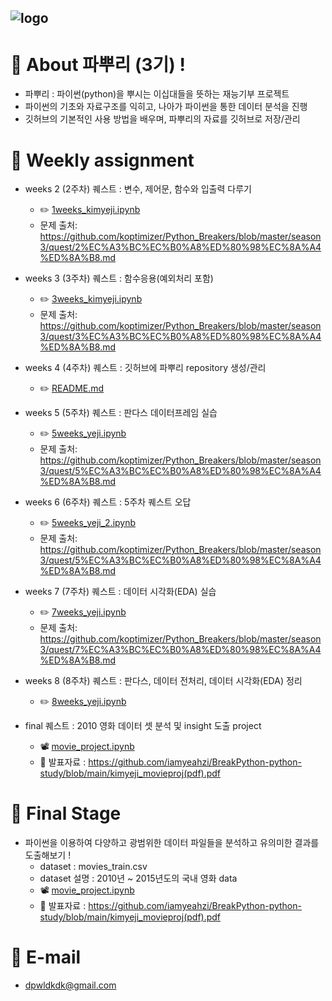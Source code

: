 ![logo](https://user-images.githubusercontent.com/81091074/132011830-92081964-5cf5-4de2-a3f1-021701a2e7cb.jpg)
-
# :seedling: About 파뿌리 (3기) !
- 파뿌리 : 파이썬(python)을 뿌시는 이십대들을 뜻하는 재능기부 프로젝트 
- 파이썬의 기초와 자료구조를 익히고, 나아가 파이썬을 통한 데이터 분석을 진행
- 깃허브의 기본적인 사용 방법을 배우며, 파뿌리의 자료를 깃허브로 저장/관리 


# :file_folder: Weekly assignment
- weeks 2 (2주차) 퀘스트 : 변수, 제어문, 함수와 입출력 다루기
  - :pencil2: [1weeks_kimyeji.ipynb](https://github.com/iamyeahzi/BreakPython/blob/master/1weeks_kimyeji.ipynb)
  - 문제 출처: https://github.com/koptimizer/Python_Breakers/blob/master/season3/quest/2%EC%A3%BC%EC%B0%A8%ED%80%98%EC%8A%A4%ED%8A%B8.md
  
- weeks 3 (3주차) 퀘스트 : 함수응용(예외처리 포함)
  - :pencil2: [3weeks_kimyeji.ipynb](https://github.com/iamyeahzi/BreakPython/blob/master/3weeks_kimyeji.ipynb)
  - 문제 출처: https://github.com/koptimizer/Python_Breakers/blob/master/season3/quest/3%EC%A3%BC%EC%B0%A8%ED%80%98%EC%8A%A4%ED%8A%B8.md

- weeks 4 (4주차) 퀘스트 : 깃허브에 파뿌리 repository 생성/관리
  - :pencil2: [README.md](https://github.com/iamyeahzi/BreakPython/blob/main/README.md)

- weeks 5 (5주차) 퀘스트 : 판다스 데이터프레임 실습
  - :pencil2: [5weeks_yeji.ipynb](https://github.com/iamyeahzi/BreakPython/blob/master/5weeks_yeji.ipynb)
  - 문제 출처: https://github.com/koptimizer/Python_Breakers/blob/master/season3/quest/5%EC%A3%BC%EC%B0%A8%ED%80%98%EC%8A%A4%ED%8A%B8.md

- weeks 6 (6주차) 퀘스트 : 5주차 퀘스트 오답
  - :pencil2: [5weeks_yeji_2.ipynb](https://github.com/iamyeahzi/BreakPython/blob/master/5weeks_yeji_2.ipynb)
  - 문제 출처: https://github.com/koptimizer/Python_Breakers/blob/master/season3/quest/5%EC%A3%BC%EC%B0%A8%ED%80%98%EC%8A%A4%ED%8A%B8.md

- weeks 7 (7주차) 퀘스트 : 데이터 시각화(EDA) 실습
  - :pencil2: [7weeks_yeji.ipynb](https://github.com/iamyeahzi/BreakPython/blob/master/7weeks_yeji.ipynb)
  - 문제 출처: https://github.com/koptimizer/Python_Breakers/blob/master/season3/quest/7%EC%A3%BC%EC%B0%A8%ED%80%98%EC%8A%A4%ED%8A%B8.md

- weeks 8 (8주차) 퀘스트 : 판다스, 데이터 전처리, 데이터 시각화(EDA) 정리
  - :pencil2: [8weeks_yeji.ipynb](https://github.com/iamyeahzi/BreakPython/blob/master/8weeks_yeji.ipynb)
  
- final 퀘스트 : 2010 영화 데이터 셋 분석 및 insight 도출 project 
  - 📽 [movie_project.ipynb](https://github.com/iamyeahzi/BreakPython/blob/master/movie_project.ipynb)
  - 📌 발표자료 : https://github.com/iamyeahzi/BreakPython-python-study/blob/main/kimyeji_movieproj(pdf).pdf
    
  

# :pushpin: Final Stage
- 파이썬을 이용하여 다양하고 광범위한 데이터 파일들을 분석하고 유의미한 결과를 도출해보기 !
  - dataset : movies_train.csv
  - dataset 설명 : 2010년 ~ 2015년도의 국내 영화 data
  - 📽 [movie_project.ipynb](https://github.com/iamyeahzi/BreakPython/blob/master/movie_project.ipynb)
  - 📌 발표자료 : https://github.com/iamyeahzi/BreakPython-python-study/blob/main/kimyeji_movieproj(pdf).pdf
  
  
# :speech_balloon: E-mail
- <dpwldkdk@gmail.com>
